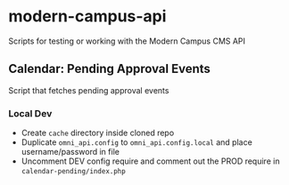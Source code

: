 # modern-campus-api
Scripts for testing or working with the Modern Campus CMS API

## Calendar: Pending Approval Events
Script that fetches pending approval events 

### Local Dev
- Create `cache` directory inside cloned repo
- Duplicate `omni_api.config` to `omni_api.config.local` and place username/password in file
- Uncomment DEV config require and comment out the PROD require in `calendar-pending/index.php`
